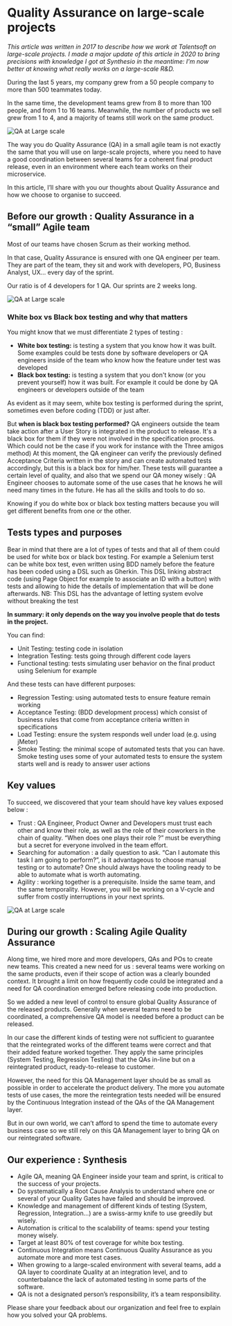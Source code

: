 # Quality Assurance on large-scale projects

*This article was written in 2017 to describe how we work at Talentsoft on large-scale projects. I made a major update of this article in 2020 to bring precisions with knowledge I got at Synthesio in the meantime: I'm now better at knowing what really works on a large-scale R&D.*

During the last 5 years, my company grew from a 50 people company to more than 500 teammates today.

In the same time, the development teams grew from 8 to more than 100 people, and from 1 to 16 teams. Meanwhile, the number of products we sell grew from 1 to 4, and a majority of teams still work on the same product.

![QA at Large scale](images/qa-large-scale-01.png)

The way you do Quality Assurance (QA) in a small agile team is not exactly the same that you will use on large-scale projects, where you need to have a good coordination between several teams for a coherent final product release, even in an environment where each team works on their microservice.

In this article, I’ll share with you our thoughts about Quality Assurance and how we choose to organise to succeed.

## Before our growth : Quality Assurance in a “small” Agile team

Most of our teams have chosen Scrum as their working method.

In that case, Quality Assurance is ensured with one QA engineer per team. They are part of the team, they sit and work with developers, PO, Business Analyst, UX… every day of the sprint.

Our ratio is of 4 developers for 1 QA. Our sprints are 2 weeks long.

![QA at Large scale](images/qa-large-scale-02.png)

### White box vs Black box testing and why that matters

You might know that we must differentiate 2 types of testing :

* **White box testing:** is testing a system that you know how it was built. Some examples could be tests done by software developers or QA engineers inside of the team who know how the feature under test was developed
* **Black box testing:** is testing a system that you don't know (or you prevent yourself) how it was built. For example it could be done by QA engineers or developers outside of the team

As evident as it may seem, white box testing is performed during the sprint, sometimes even before coding (TDD) or just after.

But **when is black box testing performed?** QA engineers outside the team take action after a User Story is integrated in the product to release. It's a black box for them if they were not involved in the specification process. Which could not be the case if you work for instance with the Three amigos method)
At this moment, the QA engineer can verify the previously defined Acceptance Criteria written in the story and can create automated tests accordingly, but this is a black box for him/her.
These tests will guarantee a certain level of quality, and also that we spend our QA money wisely : QA Engineer chooses to automate some of the use cases that he knows he will need many times in the future. He has all the skills and tools to do so.

Knowing if you do white box or black box testing matters because you will get different benefits from one or the other.

## Tests types and purposes

Bear in mind that there are a lot of types of tests and that all of them could be used for white box or black box testing.
For example a Selenium terst can be white box test, even written using BDD namely before the feature has been coded using a DSL such as Gherkin. This DSL linking abstract code (using Page Object for example to associate an ID with a button) with tests and allowing to hide the details of implementation that will be done afterwards.
NB: This DSL has the advantage of letting system evolve without breaking the test

**In summary: it only depends on the way you involve people that do tests in the project.**

You can find:

* Unit Testing: testing code in isolation
* Integration Testing: tests going through different code layers
* Functional testing: tests simulating user behavior on the final product using Selenium for example

And these tests can have different purposes:

* Regression Testing: using automated tests to ensure feature remain working
* Acceptance Testing: (BDD development process) which consist of business rules that come from acceptance criteria written in specifications
* Load Testing: ensure the system responds well under load (e.g. using jMeter)
* Smoke Testing: the minimal scope of automated tests that you can have. Smoke testing uses some of your automated tests to ensure the system starts well and is ready to answer user actions

## Key values

To succeed, we discovered that your team should have key values exposed below :

* Trust : QA Engineer, Product Owner and Developers must trust each other and know their role, as well as the role of their coworkers in the chain of quality. “When does one plays their role ?” must be everything but a secret for everyone involved in the team effort.
* Searching for automation : a daily question to ask. “Can I automate this task I am going to perform?”, is it advantageous to choose manual testing or to automate? One should always have the tooling ready to be able to automate what is worth automating.
* Agility : working together is a prerequisite. Inside the same team, and the same temporality. However, you will be working on a V-cycle and suffer from costly interruptions in your next sprints.

![QA at Large scale](images/qa-large-scale-03.png)

## During our growth : Scaling Agile Quality Assurance

Along time, we hired more and more developers, QAs and POs to create new teams. This created a new need for us : several teams were working on the same products, even if their scope of action was a clearly bounded context. It brought a limit on how frequently code could be integrated and a need for QA coordination emerged before releasing code into production.

So we added a new level of control to ensure global Quality Assurance of the released products. Generally when several teams need to be coordinated, a comprehensive QA model is needed before a product can be released.

In our case the different kinds of testing were not sufficient to guarantee that the reintegrated works of the different teams were correct and that their added feature worked together. They apply the same principles (System Testing, Regression Testing) that the QAs in-line but on a reintegrated product, ready-to-release to customer.

However, the need for this QA Management layer should be as small as possible in order to accelerate the product delivery. The more you automate tests of use cases, the more the reintegration tests needed will be ensured by the Continuous Integration instead of the QAs of the QA Management layer.

But in our own world, we can’t afford to spend the time to automate every business case so we still rely on this QA Management layer to bring QA on our reintegrated software.

## Our experience : Synthesis

* Agile QA, meaning QA Engineer inside your team and sprint, is critical to the success of your projects.
* Do systematically a Root Cause Analysis to understand where one or several of your Quality Gates have failed and should be improved.
* Knowledge and management of different kinds of testing (System, Regression, Integration…) are a swiss-army knife to use greedily but wisely.
* Automation is critical to the scalability of teams: spend your testing money wisely.
* Target at least 80% of test coverage for white box testing.
* Continuous Integration means Continuous Quality Assurance as you automate more and more test cases.
* When growing to a large-scaled environment with several teams, add a QA layer to coordinate Quality at an integration level, and to counterbalance the lack of automated testing in some parts of the software.
* QA is not a designated person’s responsibility, it’s a team responsibility.

Please share your feedback about our organization and feel free to explain how you solved your QA problems.
